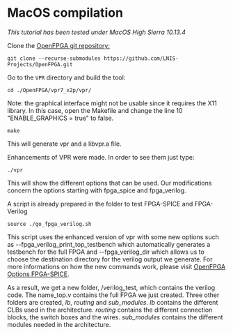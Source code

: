 MacOS compilation
==================

*This tutorial has been tested under MacOS High Sierra 10.13.4*

Clone the [OpenFPGA git repository:](https://github.com/LNIS-Projects/OpenFPGA)

`git clone --recurse-submodules https://github.com/LNIS-Projects/OpenFPGA.git `

[//todo]: # (There is a submodule in the repository so move to the OpenFPGA directory and clone that too:)

[//]: # (`git submodule init`)

[//todo]: # (`git submodule update`)

Go to the `VPR` directory and build the tool:

`cd ./OpenFPGA/vpr7_x2p/vpr/`

Note: the graphical interface might not be usable since it requires the X11 library. In this case, open the Makefile and change the line 10 "ENABLE_GRAPHICS = true" to false.

`make `

This will generate vpr and a libvpr.a file.

Enhancements of VPR were made.
In order to see them just type:

`./vpr`

This will show the different options that can be used. Our modifications concern the options starting with fpga_spice and fpga_verilog.

A script is already prepared in the folder to test FPGA-SPICE and FPGA-Verilog

`source ./go_fpga_verilog.sh`

This script uses the enhanced version of vpr with some new options such as --fpga_verilog_print_top_testbench which automatically generates a testbench for the full FPGA and --fpga_verilog_dir which allows us to choose the destination directory for the verilog output we generate.
For more informations on how the new commands work, please visit [OpenFPGA Options FPGA-SPICE](https://openfpga.readthedocs.io/en/latest/fpga_spice/command_line_usage.html).

As a result, we get a new folder, /verilog_test, which contains the verilog code. The name_top.v contains the full FPGA we just created. Three other folders are created, *lb*, *routing* and *sub_modules*. *lb* contains the different CLBs used in the architecture. *routing* contains the different connection blocks, the switch boxes and the wires. *sub_modules* contains the different modules needed in the architecture.
